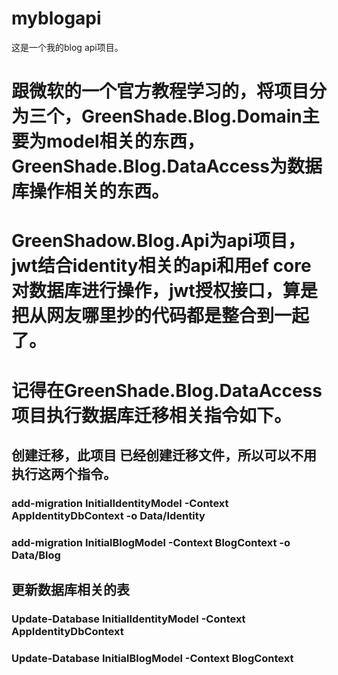 # myblogapi
这是一个我的blog api项目。
# 跟微软的一个官方教程学习的，将项目分为三个，GreenShade.Blog.Domain主要为model相关的东西，GreenShade.Blog.DataAccess为数据库操作相关的东西。
# GreenShadow.Blog.Api为api项目，jwt结合identity相关的api和用ef core对数据库进行操作，jwt授权接口，算是把从网友哪里抄的代码都是整合到一起了。
# 记得在GreenShade.Blog.DataAccess项目执行数据库迁移相关指令如下。

## 创建迁移，此项目 已经创建迁移文件，所以可以不用执行这两个指令。
### add-migration InitialIdentityModel -Context AppIdentityDbContext -o Data/Identity  
### add-migration InitialBlogModel -Context BlogContext -o Data/Blog


## 更新数据库相关的表
### Update-Database InitialIdentityModel -Context AppIdentityDbContext
### Update-Database InitialBlogModel -Context BlogContext
